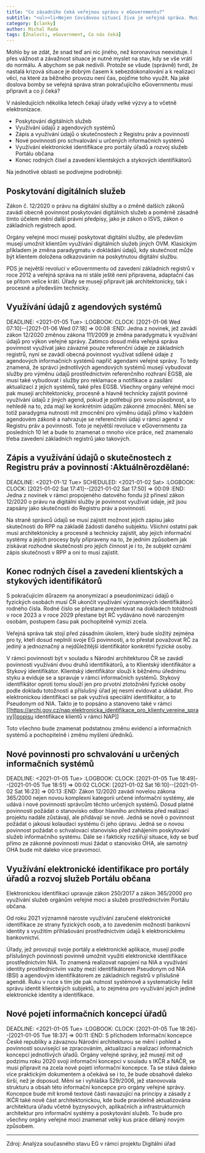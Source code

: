 ```yaml
---
title: "Co zásadního čeká veřejnou správu v eGovernmentu?"
subtitle: "<ul><li>Nejen Covidovou situací živa je veřejná správa. Musí také běžněpracovat.<li>V následujícím období přinese eGovernment řadu změn, jež dopadnou na všechny úřady.<li>Vybrali jsme ty, které jsou natolik významné, že by se na ně úřady měly dlouhodobě připravovat.</ul>"
category: [clanky]
author: Michal Rada
tags: [Znalosti, eGovernment, Co nás čeká]
---
```


Mohlo by se zdát, že snad teď ani nic jiného, než koronavirus neexistuje. I přes vážnost a závažnost situace je nutné myslet na stav, kdy se vše vrátí do normálu. A abychom se pak nedivili. Protože se všude (správně) tvrdí, že nastalá krizová situace je dobrým časem k sebezdokonalování a k realizaci věcí, na které za běžného provozu není čas, pojďme toho využít. Na jaké doslova bomby se veřejná správa stran pokračujícího eGovernmentu musí připravit a co jí čeká?


V následujících několika letech čekají úřady velké výzvy a to včetně elektronizace.

- Poskytování digitálních služeb
- Využívání údajů z agendových systémů
- Zápis a využívání údajů o skutečnostech z Registru práv a povinností
- Nové povinnosti pro schvalování u určených informačních systémů
- Využívání elektronické identifikace pro portály úřadů a rozvoj služeb Portálu občana
- Konec rodných čísel a zavedení klientských a stykových identifikátorů

Na jednotlivé oblasti se podívejme podrobněji:
## Poskytování digitálních služeb
 Zákon č. 12/2020 o právu na digitální služby a o změně dalších zákonů zavádí obecně povinnost poskytování digitálních služeb a poměrně zásadně tímto účelem mění další právní předpisy, jako je zákon o ISVS, zákon o základních registrech apod.

 Orgány veřejné moci musejí poskytovat digitální služby, ale především musejí umožnit klientům využívání digitálních služeb jiných OVM. Klasickým příkladem je změna paradygmatu v dokládání údajů, kdy skutečnost může být klientem doložena odkazováním na poskytnutou digitální službu.

 PDS je největší revolucí v eGovernmentu od zavedení základních registrů v roce 2012 a veřejná správa na ni stále ještě není připravena, adaptační čas se přitom velice krátí. Úřady se musejí připravit jak architektonicky, tak i procesně a především technicky.
## Využívání údajů z agendových systémů
DEADLINE: <2021-01-05 Tue>
:LOGBOOK:
CLOCK: [2021-01-06 Wed 07:10]--[2021-01-06 Wed 07:18] => 00:08
:END:
 Jedna z novinek, jež zavádí zákon 12/2020 změnou zákona 111/2009 je změna paradygmatu k využívání údajů pro výkon veřejné správy. Zatímco dosud měla veřejná správa povinnost využívat jako závazné pouze referenční údaje ze základních registrů, nyní se zavádí obecná povinnost využívat sdílené údaje z agendových informačních systémů napříč  agendami veřejné správy.
To tedy znamená, že správci jednotlivých agendových systémů musejí vybudovat služby pro výměnu údajů prostřednictvím referenčního rozhraní EGSB, ale musí také vybudovat i služby pro reklamace a notifikace a zasílání aktualizací z jejich systémů, také přes EGSB.
Všechny orgány veřejné moci pak musejí architektonicky, procesně a hlavně technicky zajistit povinné využívání údajů z jiných agend, pokud je potřebují pro svou působnost, a to nehledě na to, zda mají ke konkrétním údajům zákonné zmocnění. Mění se totiž paradygma nutnosti mít zmocnění pro výměnu údajů přímo v každém agendovém zákoně a nahrazuje se referenčními údaji v rámci agend v Registru práv a povinností.
Toto je největší revoluce v eGovernmentu za posledních 10 let a bude to znamenat o mnoho více práce, než znamenalo třeba zavedení základních registrů jako takových.
## Zápis a využívání údajů o skutečnostech z Registru práv a povinností :Aktuálněrozdělané:
DEADLINE: <2021-01-12 Tue> SCHEDULED: <2021-01-02 Sat>
:LOGBOOK:
CLOCK: [2021-01-02 Sat 17:41]--[2021-01-02 Sat 17:50] => 00:09
:END:
Jedna z novinek v rámci propojeného datového fondu již přinesl zákon
12/2020 o právu na digitální služby je povinnost využívat údaje, jež
jsou zapsány jako skutečnosti do Registru práv a povinností.

Na straně správců údajů se musí zajistit možnost jejich zápisu jako
skutečnosti do RPP na základě žádosti daného subjektu. Všichni ostatní
pak musí architektonicky a procesně a technicky zajistit, aby jejich
informační systémy a jejich procesy byly připraveny na to, že jedním
způsobem jak získávat rozhodné skutečnosti pro jejich činnost je i to,
že subjekt oznámí zápis skutečnosti v RPP a oni to musí zajistit.
## Konec rodných čísel a zavedení klientských a stykových identifikátorů
S pokračujícím důrazem na anonymizaci a pseudonimizaci údajů o fyzických osobách musí ČR ukončit využívání významových identifikátorů rodného čísla. Rodné číslo se přestane prezentovat na dokladech totožnosti v roce 2023 a v roce 2029 přestane být RČ vydáváno nově narozeným osobám, postupem času pak pochopitelně vymizí zcela.

Veřejná správa tak stojí před zásadním úkolem, který bude složitý zejména pro ty, kteří dosud neplnili svoje EG povinnosti, a to přestat považovat RČ za jediný a jednoznačný a nejdůležitější identifikátor konkrétní fyzické osoby.

V rámci povinnosti být v souladu s Národní architekturou ČR se zavádí povinnosti využívání dvou druhů identifikátorů, a to Klientský identifikátor a Stykový identifikátor. Klientský identifikátor slouží k běžnému úřednímu styku a eviduje se a spravuje v rámci informačních systémů. Stykový identifikátor oproti tomu slouží jen pro prvotní ztotožnění fyzické osoby podle dokladu totožnosti a příslušný úřad jej nesmí evidovat a ukládat. Pro elektronickou identifikaci se pak využívá speciální identifikátor, a to Pseudonym od NIA. Takto je to popsáno a stanoveno také v rámci
[[https://archi.gov.cz/nap:elektronicka_identifikace_pro_klienty_verejne_spravy][popisu identifikace klientů v rámci NAP]]

Toto všechno bude znamenat podstatnou změnu evidencí a informačních systémů a pochopitelně i změnu myšlení úředníků.
## Nové povinnosti pro schvalování u určených informačních systémů
DEADLINE: <2021-01-05 Tue>
:LOGBOOK:
CLOCK: [2021-01-05 Tue 18:49]--[2021-01-05 Tue 18:51] => 00:02
CLOCK: [2021-01-02 Sat 16:10]--[2021-01-02 Sat 16:23] => 00:13
:END:
Zákon 12/2020 zavádí novelou zákona 365/2000 nejen novou komplexní kategorii určené informační systémy, ale udává i nové povinnosti správcům těchto určených systémů.
Dosud platné povinnosti požádat o stanovisko odbor hlavního architekta před realizací projektu nadále zůstávají, ale přidávají se nové. Jedná   se nově o povinnost požádat o jakousi kolaudaci systému či jeho úpravu. Jedná se o novou povinnost požádat o schvalovací stanovisko před zahájením poskytování služeb informačního systému.
Dále se i fakticky rozšiřují situace, kdy se buď přímo ze zákonné povinnosti musí žádat o stanovisko OHA, ale samotný OHA bude mít daleko více pravomocí.
## Využívání elektronické identifikace pro portály úřadů a rozvoj služeb Portálu občana


 Elektronickou identifikaci upravuje zákon 250/2017 a zákon 365/2000 pro využívání služeb orgánům veřejné moci a služeb prostřednictvím Portálu občana.

 Od roku 2021 významně naroste využívání zaručené elektronické identifikace ze strany fyzických osob, a to zavedením možnosti bankovní identity s využitím přihlašování prostřednictvím údajů k elektronickému bankovnictví.

 Úřady, jež provozují svoje portály a elektronické aplikace, musejí podle příslušných povinností povinně umožnit využití elektronické identifikace prostřednictvím NIA. To znamená realizovat napojení na NIA a využívání identity prostřednictvím vazby mezi identifikátorem Pseudonym od NIA (BSI) a agendovým identifikátorem ze základních registrů v příslušné agendě. Ruku v ruce s tím jde pak nutnost systémově a systematicky řešit správu identit klientských subjektů, a to zejména pro využívání jejich jediné elektronické identity a identifikace.
## Nové pojetí informačních koncepcí úřadů
DEADLINE: <2021-01-05 Tue>
:LOGBOOK:
CLOCK: [2021-01-05 Tue 18:26]--[2021-01-05 Tue 18:37] => 00:11
:END:
S příchodem Informační koncepce České republiky a závaznou Národní architekturou se mění i pohled a povinnosti související se zpracováním, aktualizací a realizací informačních koncepcí jednotlivých úřadů. Orgány veřejné správy, jež musejí mít od podzimu roku 2020 svoji informační koncepci v souladu s IKČR a NAČR, se musí připravit na zcela nové pojetí informační koncepce. Ta se stává daleko více praktickým dokumentem a očekává se i to, že bude obsahově daleko širší, než je doposud. Mění se i vyhláška 529/2006, jež stanovovala strukturu a obsah této informační koncepce pro orgány veřejné správy.
Koncepce bude mít kromě textové části navazující na principy a zásady z IKČR také nově část architektonickou, kde bude pravidelně aktualizována architektura úřadu včetně byznysových, aplikačních a infrastrukturních architektur pro informační systémy a poskytování služeb. To bude pro všechny orgány veřejné moci znamenat velký kus práce dělaný novým způsobem.

----------

Zdroj: Analýza současného stavu EG v rámci projektu Digitální úřad